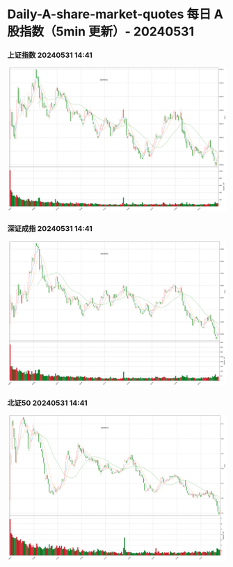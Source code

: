 
# Daily-A-share-market-quotes 每日 A 股指数（5min 更新）- 20240531

### 上证指数 20240531 14:41
![](./fig/2024/5/20240531-sh000001.png)

### 深证成指 20240531 14:41
![](./fig/2024/5/20240531-sz399001.png)

### 北证50 20240531 14:41
![](./fig/2024/5/20240531-bj899050.png)
